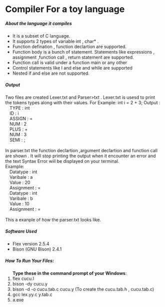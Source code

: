 # Compiler For a toy language 

##### About the language it compiles
<ul>
  <li>It is a subset of C language.</li>
  <li>It supports 2 types of variable int , char* . </li>
  <li>Function defination , function declartion are supported.</li>
   <li>Function body is a bunch of statement. Statements like expressions , assignment ,function call , return statement are supported.</li>
  <li>Function call is valid under a function main or any other</li>
  <li>Control statements like I and else and while are supported</li>
  <li>Nested if and else are not supported.</li> 
</ul>

##### Output
Two files are created  Lexer.txt and Parser>txt .
Lexer.txt is usesd to print the tokens types along with their values.
For Example:  int i = 2 + 3;
Output :<br>
&emsp;TYPE : int<br>
&emsp;ID : i<br>
&emsp;ASSIGN : = <br>
&emsp;NUM : 2<br>
&emsp;PLUS : +<br>
&emsp;NUM : 3<br>
&emsp;SEMI : ;<br>
<br>
In parser.txt the function declartion ,argument declartion  and function call are shown .
It will stop printing the output when it encounter an error and the text Syntax Error wiil be displayed on your terminal.<br>
Example:<br>
&emsp;Datatype : int<br>
&emsp;Varibale : a <br>
&emsp;Value : 20 <br>
&emsp;Assignment : =<br>
&emsp;Datatype : int<br>
&emsp;Varibale : b <br>
&emsp;Value : 10 <br>
&emsp;Assignment : =<br><br>
This a exanple of how the parser.txt looks like.

##### Software Used
<ul>
  <li>Flex version 2.5.4</li>
  <li>Bison (GNU Bison) 2.4.1</li> 
</ul>

##### How To Run Your Files:
<ol><b> Type these in the command prompt of your Windows</b>:<br>
  <li>flex cucu.l</li>
 <li>bison -dy cucu.y</li>
 <li> bison -d -o cucu.tab.c cucu.y  (To create the cucu.tab.h , cucu.tab.c)</li>
 <li>gcc lex.yy.c y.tab.c</li>
 <li>a.exe</li>

</ol>




